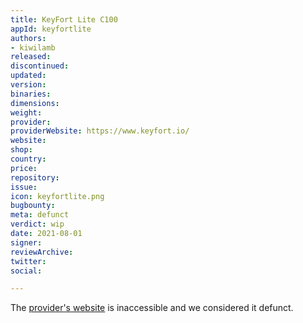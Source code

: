 ```yaml
---
title: KeyFort Lite C100
appId: keyfortlite
authors:
- kiwilamb
released: 
discontinued: 
updated: 
version: 
binaries: 
dimensions: 
weight: 
provider: 
providerWebsite: https://www.keyfort.io/
website: 
shop: 
country: 
price: 
repository: 
issue: 
icon: keyfortlite.png
bugbounty: 
meta: defunct
verdict: wip
date: 2021-08-01
signer: 
reviewArchive: 
twitter: 
social: 

---
```


The [provider's website](https://www.keyfort.io/) is inaccessible and we considered it defunct.
